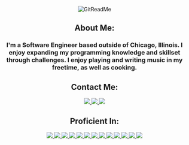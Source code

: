 <div align="center">

![GitReadMe](https://user-images.githubusercontent.com/105626661/185183097-4c99bc64-c7ee-4cef-ac0b-98a835803a1f.JPG)

## About Me:
### I'm a Software Engineer based outside of Chicago, Illinois. I enjoy expanding my programming knowledge and skillset through challenges. I enjoy playing and writing music in my freetime, as well as cooking. 

## Contact Me:
<a href="https://www.linkedin.com/in/elijahcandrews/"><img src="https://img.shields.io/badge/-LinkedIn-0077B5?style=flat-square&logo=LinkedIn&logoColor=white" />  </a>
<a href="https://github.com/elijahsmiael"><img src="https://img.shields.io/github/followers/elijahsmiael?color=black&label=GitHub&logo=GitHub&logoColor=white&style=flat-square" />  </a>
<a href="mailto: elijah.smiael@gmail.com"><img src="https://img.shields.io/badge/-Gmail-D14836?style=flat-square&logo=Gmail&logoColor=white" />  </a>

## Proficient In:

<a href="#"><img src="https://img.shields.io/badge/-HTML5-E34F26?style=flat-square&logo=html5&logoColor=white" />  </a>
<a href="#"><img src="https://img.shields.io/badge/-CSS3-1572B6?style=flat-square&logo=css3" />  </a>
<a href="#"><img src="https://img.shields.io/badge/-JavaScript-F7DF1E?style=flat-square&logo=javascript&logoColor=black" />  </a>
<a href="#"><img src="https://img.shields.io/badge/-React-61DAFB?style=flat-square&logo=React&logoColor=black" />  </a>
<a href="#"><img src="https://img.shields.io/badge/-NodeJS-339933?style=flat-square&logo=Node.js&logoColor=white" />  </a>
<a href="#"><img src="https://img.shields.io/badge/-Python3-3776AB?style=flat-square&logo=Python&logoColor=white" />  </a>
<a href="#"><img src="https://img.shields.io/badge/-React_Router-CA4245?style=flat-square&for-the-badge&logo=react-router&logoColor=white" />  </a>
<a href="#"><img src="https://img.shields.io/badge/-Express.js-404D59?style=flat-square&for-the-badge" />  </a>
<a href="#"><img src="https://img.shields.io/badge/-Django-092E20?style=flat-square&logo=django" />  </a>
<a href="#"><img src="https://img.shields.io/badge/-PostgreSQL-336791?style=flat-square&logo=postgresql" />  </a>
<a href="#"><img src="https://img.shields.io/badge/-MongoDB-white?style=flat-square&logo=mongodb" />  </a>
<a href="#"><img src="https://img.shields.io/badge/-Mongoose-inactive?logo=MongoDB&logoColor=white&style=flat-square" />  </a>
<a href="#"><img src="https://img.shields.io/badge/-Bootstrap-563D7C?style=flat-square&logo=bootstrap" />  </a>

</div>
